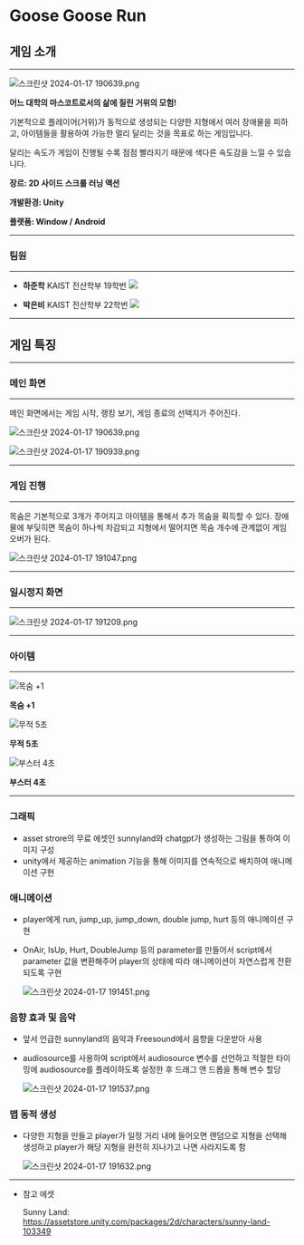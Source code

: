 # Goose Goose Run

## 게임 소개

---

![스크린샷 2024-01-17 190639.png](https://prod-files-secure.s3.us-west-2.amazonaws.com/f6cb388f-3934-47d6-9928-26d2e10eb0fc/698f1571-cfc1-41a8-a40e-0e7bbb7e6992/%EC%8A%A4%ED%81%AC%EB%A6%B0%EC%83%B7_2024-01-17_190639.png)

**어느 대학의 마스코트로서의 삶에 질린 거위의 모험!**

기본적으로 플레이어(거위)가 동적으로 생성되는 다양한 지형에서 여러 장애물을 피하고, 아이템들을 활용하여 가능한 멀리 달리는 것을 목표로 하는 게임입니다.

달리는 속도가 게임이 진행될 수록 점점 빨라지기 때문에 색다른 속도감을 느낄 수 있습니다.

**장르: 2D 사이드 스크롤 러닝 액션**

**개발환경: Unity**

**플랫폼: Window / Android**

---


### 팀원

---

- **하준학** KAIST 전산학부 19학번  <a href="https://github.com/jannagi" target="_blank"><img src="https://img.shields.io/badge/GitHub-181717?style=flat-square&logo=github&logoColor=white"></a>
    
- **박은비** KAIST 전산학부 22학번  <a href="https://github.com/seoyuncho" target="_blank"><img src="https://img.shields.io/badge/GitHub-181717?style=flat-square&logo=github&logoColor=white"></a>
---



## 게임 특징

---

### 메인 화면

---

메인 화면에서는 게임 시작, 랭킹 보기, 게임 종료의 선택지가 주어진다.

![스크린샷 2024-01-17 190639.png](https://prod-files-secure.s3.us-west-2.amazonaws.com/f6cb388f-3934-47d6-9928-26d2e10eb0fc/698f1571-cfc1-41a8-a40e-0e7bbb7e6992/%EC%8A%A4%ED%81%AC%EB%A6%B0%EC%83%B7_2024-01-17_190639.png)

![스크린샷 2024-01-17 190939.png](https://prod-files-secure.s3.us-west-2.amazonaws.com/f6cb388f-3934-47d6-9928-26d2e10eb0fc/6d4e79c9-d353-4125-94e1-00861238874d/%EC%8A%A4%ED%81%AC%EB%A6%B0%EC%83%B7_2024-01-17_190939.png)

---

### 게임 진행

---

목숨은 기본적으로 3개가 주어지고 아이템을 통해서 추가 목숨을 획득할 수 있다. 장애물에 부딪히면 목숨이 하나씩 차감되고 지형에서 떨어지면 목숨 개수에 관계없이 게임 오버가 된다.

![스크린샷 2024-01-17 191047.png](https://prod-files-secure.s3.us-west-2.amazonaws.com/f6cb388f-3934-47d6-9928-26d2e10eb0fc/3a003a9d-659a-46ce-bbc5-437030bc3cb4/%EC%8A%A4%ED%81%AC%EB%A6%B0%EC%83%B7_2024-01-17_191047.png)

---

### 일시정지 화면

---

![스크린샷 2024-01-17 191209.png](https://prod-files-secure.s3.us-west-2.amazonaws.com/f6cb388f-3934-47d6-9928-26d2e10eb0fc/8909f87b-34cc-400e-941b-9490d4617475/%EC%8A%A4%ED%81%AC%EB%A6%B0%EC%83%B7_2024-01-17_191209.png)

---

### 아이템

---

![**목숨 +1**](https://prod-files-secure.s3.us-west-2.amazonaws.com/f6cb388f-3934-47d6-9928-26d2e10eb0fc/6884b92b-6450-4908-8fa9-05090a502dd6/%EB%AA%A9%EC%88%A8.png)

**목숨 +1**

![**무적 5초**](https://prod-files-secure.s3.us-west-2.amazonaws.com/f6cb388f-3934-47d6-9928-26d2e10eb0fc/b069f422-925e-44de-9603-c855b22e8f8b/%EB%AC%B4%EC%A0%81.png)

**무적 5초**

![**부스터 4초**](https://prod-files-secure.s3.us-west-2.amazonaws.com/f6cb388f-3934-47d6-9928-26d2e10eb0fc/b35940b1-50a1-4ea2-beca-3d1c7ec87757/%EB%B6%80%EC%8A%A4%ED%84%B0.png)

**부스터 4초**

---

### 그래픽

- asset strore의 무료 에셋인 sunnyland와 chatgpt가 생성하는 그림을 통하여 이미지 구성
- unity에서 제공하는 animation 기능을 통해 이미지를 연속적으로 배치하여 애니메이션 구현

### 애니메이션

- player에게 run, jump_up, jump_down, double jump, hurt 등의 애니메이션 구현
- OnAir, IsUp, Hurt, DoubleJump 등의 parameter를 만들어서 script에서 parameter 값을 변환해주어 player의 상태에 따라 애니메이션이 자연스럽게 전환되도록 구현
    
    ![스크린샷 2024-01-17 191451.png](https://prod-files-secure.s3.us-west-2.amazonaws.com/f6cb388f-3934-47d6-9928-26d2e10eb0fc/a1cefd1e-ead5-4ac1-aca0-dba0a536df25/%EC%8A%A4%ED%81%AC%EB%A6%B0%EC%83%B7_2024-01-17_191451.png)
    

### 음향 효과 및 음악

- 앞서 언급한 sunnyland의 음악과 Freesound에서 음향을 다운받아 사용
- audiosource를 사용하여 script에서 audiosource 변수를 선언하고 적절한 타이밍에 audiosource를 플레이하도록 설정한 후 드래그 앤 드롭을 통해 변수 할당
    
    ![스크린샷 2024-01-17 191537.png](https://prod-files-secure.s3.us-west-2.amazonaws.com/f6cb388f-3934-47d6-9928-26d2e10eb0fc/524dd5d6-e152-4a1e-8b96-16d9b6d7b130/%EC%8A%A4%ED%81%AC%EB%A6%B0%EC%83%B7_2024-01-17_191537.png)
    

### 맵 동적 생성

- 다양한 지형을 만들고 player가 일정 거리 내에 들어오면 랜덤으로 지형을 선택해 생성하고 player가 해당 지형을 완전히 지나가고 나면 사라지도록 함
    
    ![스크린샷 2024-01-17 191632.png](https://prod-files-secure.s3.us-west-2.amazonaws.com/f6cb388f-3934-47d6-9928-26d2e10eb0fc/9f91763c-fd76-4a1e-9c5c-1ca97bbac030/%EC%8A%A4%ED%81%AC%EB%A6%B0%EC%83%B7_2024-01-17_191632.png)
    

---

- 참고 에셋
    
    Sunny Land: https://assetstore.unity.com/packages/2d/characters/sunny-land-103349
